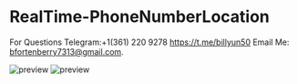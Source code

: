 # RealTime-PhoneNumberLocation
For Questions Telegram:+1(361) 220 9278 https://t.me/billyun50
Email Me: bfortenberry7313@gmail.com.


![preview](https://github.com/BitWalls-Sec/RealTime-PhoneNumberLocation/blob/main/Number-Location.png)
![preview](https://github.com/BitWalls-Sec/RealTime-PhoneNumberLocation/blob/main/Number-Location%202.png)
